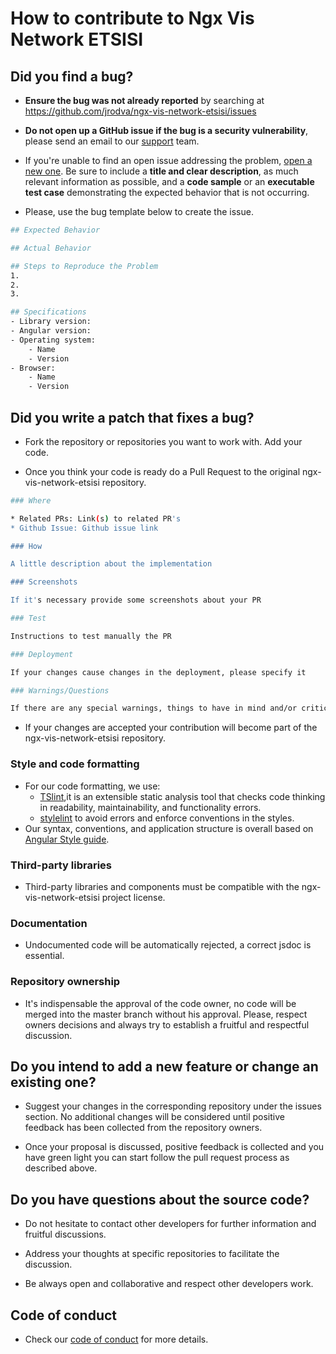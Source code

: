 # How to contribute to Ngx Vis Network ETSISI

## **Did you find a bug?**

- **Ensure the bug was not already reported** by searching at https://github.com/jrodva/ngx-vis-network-etsisi/issues

- **Do not open up a GitHub issue if the bug is a security vulnerability**, please send an email to our [support](informatiloco@gmail.com) team.

- If you're unable to find an open issue addressing the problem, [open a new one](https://github.com/jrodva/ngx-vis-network-etsisi/issues/new). Be sure to include a **title and clear description**, as much relevant information as possible, and a **code sample** or an **executable test case** demonstrating the expected behavior that is not occurring.

- Please, use the bug template below to create the issue.

```bash
## Expected Behavior

## Actual Behavior

## Steps to Reproduce the Problem
1.
2.
3.

## Specifications
- Library version:
- Angular version:
- Operating system:
    - Name
    - Version
- Browser:
    - Name
    - Version
```

## **Did you write a patch that fixes a bug?**

- Fork the repository or repositories you want to work with. Add your code.

- Once you think your code is ready do a Pull Request to the original ngx-vis-network-etsisi repository.

```bash
### Where

* Related PRs: Link(s) to related PR's
* Github Issue: Github issue link

### How

A little description about the implementation

### Screenshots

If it's necessary provide some screenshots about your PR

### Test

Instructions to test manually the PR 

### Deployment

If your changes cause changes in the deployment, please specify it

### Warnings/Questions

If there are any special warnings, things to have in mind and/or critical stuff regarding those changes, please describe them here

```
- If your changes are accepted your contribution will become part of the ngx-vis-network-etsisi repository.

### **Style and code formatting**

- For our code formatting, we use:
    - [TSlint](https://palantir.github.io/tslint/),it is an extensible static analysis tool that checks code thinking in readability, maintainability, and functionality errors.
    - [stylelint](https://stylelint.io/user-guide/configuration) to avoid errors and enforce conventions in the styles.
- Our syntax, conventions, and application structure is overall based on [Angular Style guide](https://angular.io/guide/styleguide).

### **Third-party libraries**

- Third-party libraries and components must be compatible with the ngx-vis-network-etsisi project license.

### **Documentation**

- Undocumented code will be automatically rejected, a correct jsdoc is essential.

### **Repository ownership**

- It's indispensable the approval of the code owner, no code will be merged into the master branch without his approval. Please, respect owners decisions and always try to establish a fruitful and respectful discussion.

## **Do you intend to add a new feature or change an existing one?**

- Suggest your changes in the corresponding repository under the issues section. No additional changes will be considered until positive feedback has been collected from the repository owners.

- Once your proposal is discussed, positive feedback is collected and you have green light you can start follow the pull request process as described above.

## **Do you have questions about the source code?**

- Do not hesitate to contact other developers for further information and fruitful discussions.

- Address your thoughts at specific repositories to facilitate the discussion.

- Be always open and collaborative and respect other developers work.

## **Code of conduct**

- Check our [code of conduct](code-of-conduct.md) for more details.

